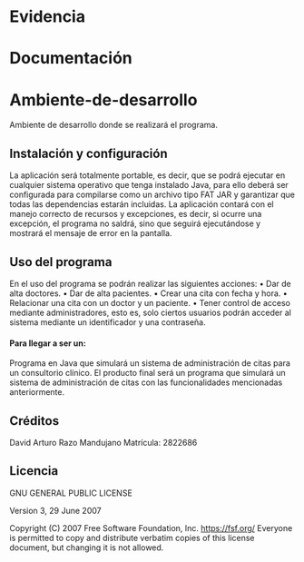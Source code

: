 # Evidencia
# Documentación 
# Ambiente-de-desarrollo
Ambiente de desarrollo donde se realizará el programa.
## Instalación y configuración
La aplicación será totalmente portable, es decir, que se podrá ejecutar en cualquier sistema operativo que tenga instalado Java, para ello deberá ser configurada para compilarse como un archivo tipo FAT JAR y garantizar que todas las dependencias estarán incluidas.
La aplicación contará con el manejo correcto de recursos y excepciones, es decir, si ocurre una excepción, el programa no saldrá, sino que seguirá ejecutándose y mostrará el mensaje de error en la pantalla.
## Uso del programa
En el uso del programa se podrán realizar las siguientes acciones:
• Dar de alta doctores.
• Dar de alta pacientes.
• Crear una cita con fecha y hora.
• Relacionar una cita con un doctor y un paciente.
• Tener control de acceso mediante administradores, esto es, solo ciertos usuarios podrán acceder al sistema mediante un identificador y una contraseña.
#### Para llegar a ser un:
Programa en Java que simulará un sistema de administración de citas para un consultorio clínico.
El producto final será un programa que simulará un sistema de administración de citas con las funcionalidades mencionadas anteriormente.
## Créditos
David Arturo Razo Mandujano
Matrícula: 2822686 
## Licencia 
 GNU GENERAL PUBLIC LICENSE
 
 Version 3, 29 June 2007

 Copyright (C) 2007 Free Software Foundation, Inc. <https://fsf.org/>
 Everyone is permitted to copy and distribute verbatim copies
 of this license document, but changing it is not allowed.
